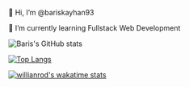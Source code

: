 👋 Hi, I’m @bariskayhan93

🌱 I’m currently learning Fullstack Web Development

![Baris's GitHub stats](https://github-readme-stats.vercel.app/api?username=bariskayhan93&show_icons=true&theme=radical)

[![Top Langs](https://github-readme-stats.vercel.app/api/top-langs/?username=bariskayhan93&layout=compact)](https://github.com/anuraghazra/github-readme-stats)

[![willianrod's wakatime stats](https://github-readme-stats.vercel.app/api/wakatime?username=bariskayhan93&layout=compact)](https://github.com/anuraghazra/github-readme-stats)



